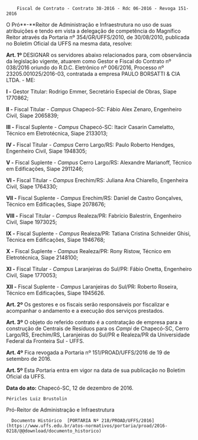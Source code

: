         Fiscal de Contrato - Contrato 38-2016 - Rdc 06-2016 - Revoga 151-2016  

O Pró**-**Reitor de Administração e Infraestrutura no uso de suas atribuições e tendo em vista a delegação de competência do Magnífico Reitor através da Portaria nº 354/GR/UFFS/2010, de 30/08/2010, publicada no Boletim Oficial da UFFS na mesma data, resolve:

 **Art. 1º** DESIGNAR os servidores abaixo relacionados para, com observância da legislação vigente, atuarem como Gestor e Fiscal do Contrato nº 038/2016 oriundo do R.D.C. Eletrônico nº 006/2016, Processo nº 23205.001025/2016-03, contratada a empresa PAULO BORSATTI & CIA LTDA. - ME:

 **I -** Gestor Titular: Rodrigo Emmer, Secretário Especial de Obras, Siape 1770862;

 **II -** Fiscal Titular - *Campus* Chapecó-SC: Fábio Alex Zenaro, Engenheiro Civil, Siape 2065839;

 **III -** Fiscal Suplente - *Campus* Chapecó-SC: Itacir Casarin Camelatto, Técnico em Eletrotécnica, Siape 2133013;

 **IV -** Fiscal Titular - *Campus* Cerro Largo/RS: Paulo Roberto Hendges, Engenheiro Civil, Siape 1948305;

 **V -** Fiscal Suplente - *Campus* Cerro Largo/RS: Alexandre Marianoff, Técnico em Edificações, Siape 2911246;

 **VI -** Fiscal Titular - *Campus* Erechim/RS: Juliana Ana Chiarello, Engenheira Civil, Siape 1764330;

 **VII -** Fiscal Suplente - *Campus* Erechim/RS: Daniel de Castro Gonçalves, Técnico em Edificações, Siape 2078676;

 **VIII -** Fiscal Titular - *Campus* Realeza/PR: Fabrício Balestrin, Engenheiro Civil, Siape 1973025;

 **IX -** Fiscal Suplente - *Campus* Realeza/PR: Tatiana Cristina Schneider Ghisi, Técnica em Edificações, Siape 1946768;

 **X -** Fiscal Suplente - *Campus* Realeza/PR: Rony Ristow, Técnico em Eletrotécnica, Siape 2148100;

 **XI -** Fiscal Titular - *Campus* Laranjeiras do Sul/PR: Fábio Onetta, Engenheiro Civil, Siape 1770053;

 **XII -** Fiscal Suplente - *Campus* Laranjeiras do Sul/PR: Roberto Roseira, Técnico em Edificações, Siape 1945626.

 **Art. 2º** Os gestores e os fiscais serão responsáveis por fiscalizar e acompanhar o andamento e a execução dos serviços prestados.

 **Art. 3º** O objeto do referido contrato é a contratação de empresa para a construção de Centrais de Resíduos para os *Campi* de Chapecó-SC, Cerro Largo/RS, Erechim/RS, Laranjeiras do Sul/PR e Realeza/PR da Universidade Federal da Fronteira Sul - UFFS.

 **Art. 4º** Fica revogada a Portaria nº 151/PROAD/UFFS/2016 de 19 de setembro de 2016.

 **Art. 5º** Esta Portaria entra em vigor na data de sua publicação no Boletim Oficial da UFFS.

  

   **Data do ato:** Chapecó-SC, 12 de dezembro de 2016.   
 

    Péricles Luiz Brustolin   
 Pró-Reitor de Administração e Infraestrutura 

      Documento Histórico  [PORTARIA Nº 218/PROAD/UFFS/2016](https://www.uffs.edu.br/atos-normativos/portaria/proad/2016-0218/@@download/documento_historico)     
      